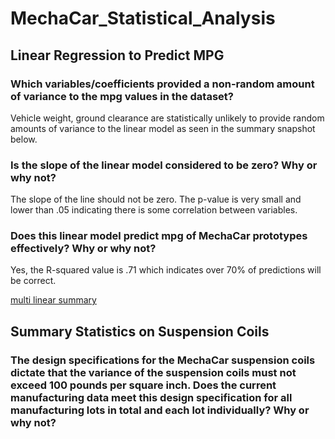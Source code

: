 # MechaCar_Statistical_Analysis

## Linear Regression to Predict MPG
### Which variables/coefficients provided a non-random amount of variance to the mpg values in the dataset?
Vehicle weight, ground clearance are statistically unlikely to provide random amounts of variance to the linear model as seen in the summary snapshot below.

### Is the slope of the linear model considered to be zero? Why or why not?
The slope of the line should not be zero.  The p-value is very small and lower than .05 indicating there is some correlation between variables.

### Does this linear model predict mpg of MechaCar prototypes effectively? Why or why not?
Yes, the R-squared value is .71 which indicates over 70% of predictions will be correct.


[multi linear summary](Summary1.PNG)

## Summary Statistics on Suspension Coils
### The design specifications for the MechaCar suspension coils dictate that the variance of the suspension coils must not exceed 100 pounds per square inch. Does the current manufacturing data meet this design specification for all manufacturing lots in total and each lot individually? Why or why not?
